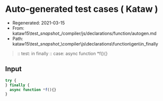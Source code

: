 # Auto-generated test cases ( Kataw )
- Regenerated: 2021-03-15
- From: kataw15\test\__snapshot__/compiler/js/declarations/function/autogen.md
- Path: kataw15\test\__snapshot__\compiler\js\declarations\function\gen\in_finally
> :: test: in finally
> :: case: async function *f(){}
## Input

`````js
try {
} finally {
  async function *f(){}
}
`````
